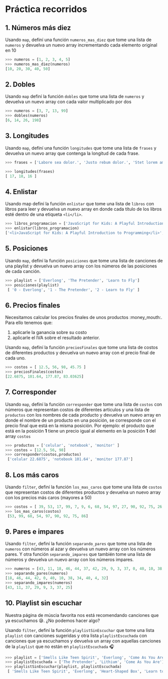 # Práctica recorridos

## 1. Números más diez

Usando `map`, definí una función `numeros_mas_diez` que tome una lista de `numeros` y devuelva un nuevo array incrementando cada elemento original en 10

```python
>>> numeros = [1, 2, 3, 4, 5]
>>> numeros_mas_diez(numeros)
[10, 20, 30, 40, 50]
```

## 2. Dobles

Usando `map` definí la función `dobles` que tome una lista de `numeros` y devuelva un nuevo array con cada valor multiplicado por dos

```python
>>> numeros = [3, 7, 13, 99]
>>> dobles(numeros)
[6, 14, 26, 198]
```

## 3. Longitudes

Usando `map`, definí una función `longitudes` que tome una lista de `frases` y devuelva un nuevo array que contenga la longitud de cada frase.

```python
>>> frases = ['Labore sea dolor.', 'Justo rebum dolor.', 'Stet lorem amet.']

>>> longitudes(frases)
[ 17, 18, 16 ]
```

## 4. Enlistar

Usando map definí la función `enlistar` que tome una lista de `libros` con libros para leer y devuelva un nuevo array en donde cada título de los libros esté dentro de una etiqueta `<li</li>`.
>
```python
>>> libros_programacion = ['JavaScript for Kids: A Playful Introduction to Programming','Composing Software','Eloquent JavaScript: A Modern Introduction to Programming','JavaScript: The Good Parts','Programming JavaScript Applications: Robust Web Architecture with Node, HTML5, and Moderns python Libraries','Effective JavaScript: 68 Specific Ways to Harness the Power of JavaScript','JavaScript: The Definitive Guide','You Don’t Know python','JavaScript Allongé: The Six Edition']
>>> enlistar(libros_programacion)
['<li>JavaScript for Kids: A Playful Introduction to Programming</li>','<li>Composing Software</li>','<li>Eloquent JavaScript: A Modern Introduction to Programming</li>','<li>JavaScript: The Good Parts</li>','<li>Programming JavaScript Applications: Robust Web Architecture with Node, HTML5, and Moderns python Libraries</li>','<li>Effective JavaScript: 68 Specific Ways to Harness the Power of JavaScript</li>','<li>JavaScript: The Definitive Guide</li>','<li>You Don’t Know python</li>','<li>JavaScript Allongé: The Six Edition</li>']
```

## 5. Posiciones

Usando `map`, definí la función `posiciones` que tome una lista de canciones de una playlist y devuelva un nuevo array con los números de las posiciones de cada canción.
>
```python
>>> playlist = ['Everlong', 'The Pretender', 'Learn to Fly']
>>> posiciones(playlist)
 [ '0 - Everlong', '1 - The Pretender', '2 - Learn to Fly' ]
```

## 6. Precios finales

Necesitamos calcular los precios finales de unos productos :money_mouth:. Para ello tenemos que:

  1. aplicarle la ganancia sobre su costo
  2. aplicarle el IVA sobre el resultado anterior.


Usando `map`, definí la función `preciosFinales` que tome una lista de costos de diferentes productos y devuelva un nuevo array con el precio final de cada uno.

```python
>>> costos = [ 12.5, 56, 98, 45.75 ]
>>> preciosFinales(costos)
[22.6875, 101.64, 177.87, 83.03625]
```


## 7. Corresponder

Usando `map`, definí la función `corresponder` que tome una lista de `costos` con números que representan costos de diferentes articulos y una lista de `productos` con los nombres de cada producto y devuelva un nuevo array en donde el nombre de un producto en una posición, se corresponde con el precio final que está en la misma posición. Por ejemplo: el producto que está en la posición **1** tiene un precio igual al elemento en la posición **1** del array `costos`

```python
>>> productos = ['celular', 'notebook', 'monitor' ]
>>> costos = [12.5, 56, 98]
>>> corresponder(costos,productos)
 ['celular 22.6875', 'notebook 101.64', 'monitor 177.87']
```


## 8. Los más caros

Usando `filter`, definí la función `los_mas_caros` que tome una lista de `costos` que representan costos de diferentes productos y devuelva un nuevo array con los precios más caros (mayores a 50)

```python
>>> costos = [ 39, 53, 17, 99, 7, 9, 6, 68, 54, 97, 27, 90, 92, 75, 26, 86, 22, 42, 20, 14 ]
>>> los_mas_caros(costos)
 [53, 99, 68, 54, 97, 90, 92, 75, 86]
```

## 9. Pares e impares

Usando `filter`, definí la función `separando_pares` que tome una lista de `numeros` con números al azar y devuelva un nuevo array con los números pares.
Y otra función `separando_impares` que también tome una lista de números y devuelva un nuevo array con los números impares.

```python
>>> numeros = [43, 11, 18, 46, 44, 37, 42, 29, 9, 3, 37, 0, 40, 10, 38, 34, 25, 40, 4, 32]
>>> separando_pares(numeros)
[18, 46, 44, 42, 0, 40, 10, 38, 34, 40, 4, 32]
>>> separando_impares(numeros)
[43, 11, 37, 29, 9, 3, 37, 25]
```

## 10. Playlist sin escuchar

Nuestra página de múscia favorita nos está recomendando canciones que ya escuchamos :sleepy:. ¿No podemos hacer algo?

Usando `filter`, definí la función `playlistSinEscuchar` que tome una lista `playlist` con canciones sugeridas y otra lista `playlistEscuchada` con canciones que ya escuchamos y devuelva un array con aquellas canciones de la `playlist` que no están en `playlistEscuchada` :headphones:

```python
>>> playlist = ['Smells Like Teen Spirit', 'Everlong', 'Come As You Are', 'The Pretender', 'Heart-Shaped Box', 'Learn to Fly', 'Lithium']
>>> playlistEscuchada = ['The Pretender', 'Lithium', 'Come As You Are']
>>> playlistSinEscuchar(playlist, playlistEscuchada)
 [ 'Smells Like Teen Spirit', 'Everlong', 'Heart-Shaped Box', 'Learn to Fly' ]
```
